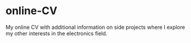 # online-CV
My online CV with additional information on side projects where I explore my other interests in the electronics field.
